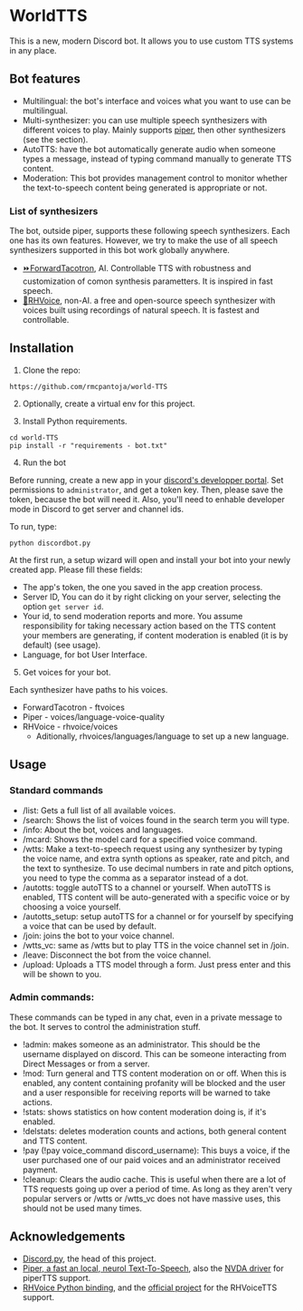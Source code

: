 # WorldTTS

This is a new, modern Discord bot. It allows you to use custom TTS systems in any place.

## Bot features

* Multilingual: the bot's interface and voices what you want to use can be multilingual.
* Multi-synthesizer: you can use multiple speech synthesizers with different voices to play. Mainly supports [piper](https://github.com/rhasspy/piper), then other synthesizers (see the section).
* AutoTTS: have the bot automatically generate audio when someone types a message, instead of typing command manually to generate TTS content.
* Moderation: This bot provides management control to monitor whether the text-to-speech content being generated is appropriate or not.

### List of synthesizers

The bot, outside piper, supports these following speech synthesizers. Each one has its own features. However, we try to make the use of all speech synthesizers supported in this bot work globally anywhere.

* [⏩ForwardTacotron](https://github.com/as-ideas/ForwardTacotron), AI. Controllable TTS with robustness and customization of comon synthesis parametters. It is inspired in fast speech.
* [🚀RHVoice](https://github.com/RHVoice/RHVoice), non-AI. a free and open-source speech synthesizer with voices built using recordings of natural speech. It is fastest and controllable.

## Installation

1. Clone the repo:

```
https://github.com/rmcpantoja/world-TTS
```

2. Optionally, create a virtual env for this project.

3. Install Python requirements.

```
cd world-TTS
pip install -r "requirements - bot.txt"
```

4. Run the bot

Before running, create a new app in your [discord's developper portal](https://discord.com/developers/applications). Set permissions to `administrator`, and get a token key. Then, please save the token, because the bot will need it.
Also, you'll need to enhable developer mode in Discord to get server and channel ids.

To run, type:

```
python discordbot.py
```

At the first run, a setup wizard will open and install your bot into your newly created app. Please fill these fields:

* The app's token, the one you saved in the app creation process.
* Server ID, You can do it by right clicking on your server, selecting the option `get server id`.
* Your id, to send moderation reports and more. You assume responsibility for taking necessary action based on the TTS content your members are generating, if content moderation is enabled (it is by default) (see usage).
* Language, for bot User Interface.

5. Get voices for your bot.

Each synthesizer have paths to his voices.
* ForwardTacotron - ftvoices
* Piper - voices/language-voice-quality
* RHVoice - rhvoice/voices
	* Aditionally, rhvoices/languages/language to set up a new language.

## Usage

### Standard commands
* /list: Gets a full list of all available voices.
* /search: Shows the list of voices found in the search term you will type.
* /info: About the bot, voices and languages.
* /mcard: Shows the model card for a specified voice command.
* /wtts: Make a text-to-speech request using any synthesizer by typing the voice name, and extra synth options as speaker, rate and pitch, and the text to synthesize. To use decimal numbers in rate and pitch options, you need to type the comma as a separator instead of a dot.
* /autotts: toggle autoTTS to a channel or yourself. When autoTTS is enabled, TTS content will be auto-generated with a specific voice or by choosing a voice yourself.
* /autotts_setup: setup autoTTS for a channel or for yourself by specifying a voice that can be used by default.
* /join: joins the bot to your voice channel.
* /wtts_vc: same as /wtts but to play TTS in the voice channel set in /join.
* /leave: Disconnect the bot from the voice channel.
* /upload: Uploads a TTS model through a form. Just press enter and this will be shown to you.

### Admin commands:

These commands can be typed in any chat, even in a private message to the bot. It serves to control the administration stuff.
* !admin: makes someone as an administrator. This should be the username displayed on discord. This can be someone interacting from Direct Messages or from a server.
* !mod: Turn general and TTS content moderation on or off. When this is enabled, any content containing profanity will be blocked and the user and a user responsible for receiving reports will be warned to take actions.
* !stats: shows statistics on how content moderation doing is, if it's enabled.
* !delstats: deletes moderation counts and actions, both general content and TTS content.
* !pay (!pay voice_command discord_username): This buys a voice, if the user purchased one of our paid voices and an administrator received payment.
* !cleanup: Clears the audio cache. This is useful when there are a lot of TTS requests going up over a period of time. As long as they aren't very popular servers or /wtts or /wtts_vc does not have massive uses, this should not be used many times.

## Acknowledgements

* [Discord.py](https://github.com/Rapptz/discord.py), the head of this project.
* [Piper, a fast an local, neurol Text-To-Speech](https://github.com/rhasspy/piper), also the [NVDA driver](https://github.com/mush42/sonata-nvda) for piperTTS support.
* [RHVoice Python binding](https://github.com/Aculeasis/rhvoice-proxy), and the [official project](https://github.com/RHVoice/RHVoice) for the RHVoiceTTS support.